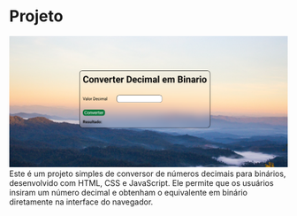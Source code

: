 # Projeto
<img src="imagem/design-convertor.png">
Este é um projeto simples de conversor de números decimais para binários, desenvolvido com HTML, CSS e JavaScript. Ele permite que os usuários insiram um número decimal e obtenham o equivalente em binário diretamente na interface do navegador.